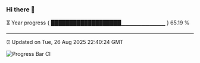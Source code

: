 ### Hi there 👋

⏳ Year progress { ███████████████████▁▁▁▁▁▁▁▁▁▁▁ } 65.19 %

---

⏰ Updated on Tue, 26 Aug 2025 22:40:24 GMT

![Progress Bar CI](https://github.com/IshwaranRudhara/GIT-ACTION/workflows/Progress%20Bar%20CI/badge.svg)
